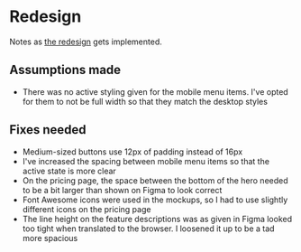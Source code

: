 # Redesign

Notes as [the redesign](https://github.com/joemasilotti/railsdevs.com/milestone/5) gets implemented.

## Assumptions made

* There was no active styling given for the mobile menu items. I've opted for them to not be full width so that they match the desktop styles

## Fixes needed

* Medium-sized buttons use 12px of padding instead of 16px
* I've increased the spacing between mobile menu items so that the active state is more clear
* On the pricing page, the space between the bottom of the hero needed to be a bit larger than shown on Figma to look correct
* Font Awesome icons were used in the mockups, so I had to use slightly different icons on the pricing page
* The line height on the feature descriptions was as given in Figma looked too tight when translated to the browser. I loosened it up to be a tad more spacious
